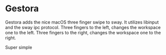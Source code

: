 # Gestora

Gestora adds the nice macOS three finger swipe to sway. It utilizes libinput and the sway ipc protocol. 
Three fingers to the left, changes the workspace one to the left.
Three fingers to the right, changes the workspace one to the right.

Super simple
